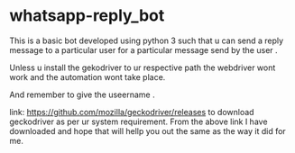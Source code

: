 # whatsapp-reply_bot
This is a basic  bot developed using python 3 such that u can send a reply message to a particular user for a particular message send by the user .

Unless u install the gekodriver to ur respective path the webdriver wont work and the automation wont take place.

And remember to give  the  useername .

link: https://github.com/mozilla/geckodriver/releases to download geckodriver as per ur system requirement.
From the above link I have downloaded and hope that will hellp you out the same as the way it did for me.
